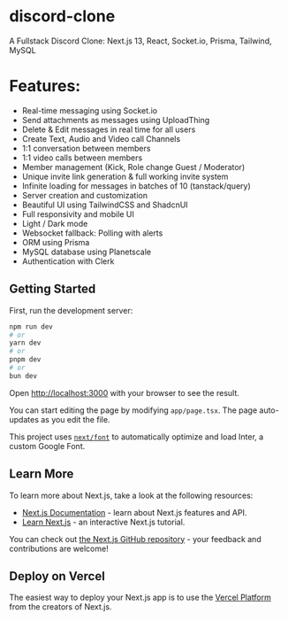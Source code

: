 # discord-clone
A Fullstack Discord Clone: Next.js 13, React, Socket.io, Prisma, Tailwind, MySQL

# Features:

* Real-time messaging using Socket.io
* Send attachments as messages using UploadThing
* Delete & Edit messages in real time for all users
* Create Text, Audio and Video call Channels
* 1:1 conversation between members
* 1:1 video calls between members
* Member management (Kick, Role change Guest / Moderator)
* Unique invite link generation & full working invite system
* Infinite loading for messages in batches of 10 (tanstack/query)
* Server creation and customization
* Beautiful UI using TailwindCSS and ShadcnUI
* Full responsivity and mobile UI
* Light / Dark mode
* Websocket fallback: Polling with alerts
* ORM using Prisma
* MySQL database using Planetscale
* Authentication with Clerk


## Getting Started

First, run the development server:

```bash
npm run dev
# or
yarn dev
# or
pnpm dev
# or
bun dev
```

Open [http://localhost:3000](http://localhost:3000) with your browser to see the result.

You can start editing the page by modifying `app/page.tsx`. The page auto-updates as you edit the file.

This project uses [`next/font`](https://nextjs.org/docs/basic-features/font-optimization) to automatically optimize and load Inter, a custom Google Font.

## Learn More

To learn more about Next.js, take a look at the following resources:

- [Next.js Documentation](https://nextjs.org/docs) - learn about Next.js features and API.
- [Learn Next.js](https://nextjs.org/learn) - an interactive Next.js tutorial.

You can check out [the Next.js GitHub repository](https://github.com/vercel/next.js/) - your feedback and contributions are welcome!

## Deploy on Vercel

The easiest way to deploy your Next.js app is to use the [Vercel Platform](https://vercel.com/new?utm_medium=default-template&filter=next.js&utm_source=create-next-app&utm_campaign=create-next-app-readme) from the creators of Next.js.

